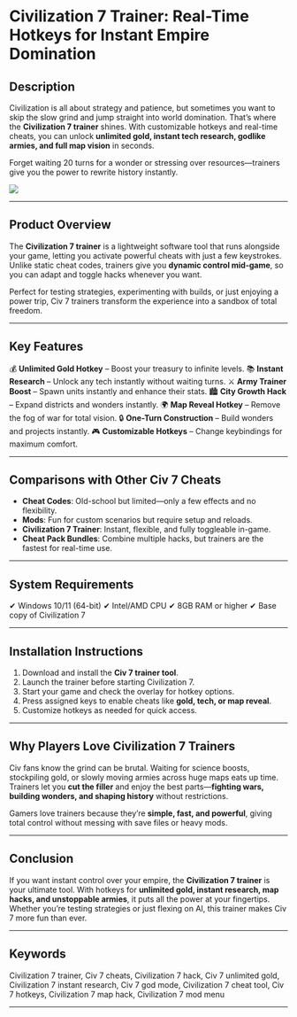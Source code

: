 # Civilization 7 Trainer: Real-Time Hotkeys for Instant Empire Domination

## Description

Civilization is all about strategy and patience, but sometimes you want to skip the slow grind and jump straight into world domination. That’s where the **Civilization 7 trainer** shines. With customizable hotkeys and real-time cheats, you can unlock **unlimited gold, instant tech research, godlike armies, and full map vision** in seconds.

Forget waiting 20 turns for a wonder or stressing over resources—trainers give you the power to rewrite history instantly.

[![](https://img.shields.io/badge/Get-The-Trainer-blueviolet)](#)

---

## Product Overview

The **Civilization 7 trainer** is a lightweight software tool that runs alongside your game, letting you activate powerful cheats with just a few keystrokes. Unlike static cheat codes, trainers give you **dynamic control mid-game**, so you can adapt and toggle hacks whenever you want.

Perfect for testing strategies, experimenting with builds, or just enjoying a power trip, Civ 7 trainers transform the experience into a sandbox of total freedom.

---

## Key Features

💰 **Unlimited Gold Hotkey** – Boost your treasury to infinite levels.
📚 **Instant Research** – Unlock any tech instantly without waiting turns.
⚔️ **Army Trainer Boost** – Spawn units instantly and enhance their stats.
🏙 **City Growth Hack** – Expand districts and wonders instantly.
🌍 **Map Reveal Hotkey** – Remove the fog of war for total vision.
🔒 **One-Turn Construction** – Build wonders and projects instantly.
🎮 **Customizable Hotkeys** – Change keybindings for maximum comfort.

---

## Comparisons with Other Civ 7 Cheats

* **Cheat Codes**: Old-school but limited—only a few effects and no flexibility.
* **Mods**: Fun for custom scenarios but require setup and reloads.
* **Civilization 7 Trainer**: Instant, flexible, and fully toggleable in-game.
* **Cheat Pack Bundles**: Combine multiple hacks, but trainers are the fastest for real-time use.

---

## System Requirements

✔ Windows 10/11 (64-bit)
✔ Intel/AMD CPU
✔ 8GB RAM or higher
✔ Base copy of Civilization 7

---

## Installation Instructions

1. Download and install the **Civ 7 trainer tool**.
2. Launch the trainer before starting Civilization 7.
3. Start your game and check the overlay for hotkey options.
4. Press assigned keys to enable cheats like **gold, tech, or map reveal**.
5. Customize hotkeys as needed for quick access.

---

## Why Players Love Civilization 7 Trainers

Civ fans know the grind can be brutal. Waiting for science boosts, stockpiling gold, or slowly moving armies across huge maps eats up time. Trainers let you **cut the filler** and enjoy the best parts—**fighting wars, building wonders, and shaping history** without restrictions.

Gamers love trainers because they’re **simple, fast, and powerful**, giving total control without messing with save files or heavy mods.

---

## Conclusion

If you want instant control over your empire, the **Civilization 7 trainer** is your ultimate tool. With hotkeys for **unlimited gold, instant research, map hacks, and unstoppable armies**, it puts all the power at your fingertips. Whether you’re testing strategies or just flexing on AI, this trainer makes Civ 7 more fun than ever.

---

## Keywords

Civilization 7 trainer, Civ 7 cheats, Civilization 7 hack, Civ 7 unlimited gold, Civilization 7 instant research, Civ 7 god mode, Civilization 7 cheat tool, Civ 7 hotkeys, Civilization 7 map hack, Civilization 7 mod menu

---
